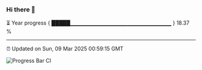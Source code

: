 ### Hi there 👋

⏳ Year progress { █████▁▁▁▁▁▁▁▁▁▁▁▁▁▁▁▁▁▁▁▁▁▁▁▁▁ } 18.37 %

---

⏰ Updated on Sun, 09 Mar 2025 00:59:15 GMT

![Progress Bar CI](https://github.com/liununu/liununu/workflows/Progress%20Bar%20CI/badge.svg)
